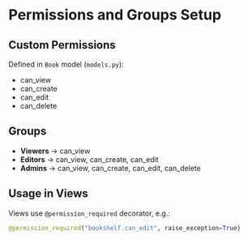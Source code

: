 # Permissions and Groups Setup

## Custom Permissions

Defined in `Book` model (`models.py`):

- can_view
- can_create
- can_edit
- can_delete

## Groups

- **Viewers** → can_view
- **Editors** → can_view, can_create, can_edit
- **Admins** → can_view, can_create, can_edit, can_delete

## Usage in Views

Views use `@permission_required` decorator, e.g.:

```python
@permission_required("bookshelf.can_edit", raise_exception=True)
```
